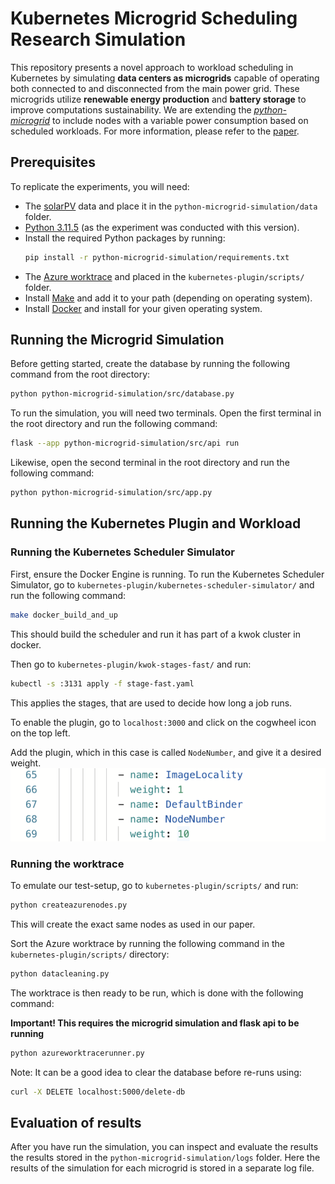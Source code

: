 # Kubernetes Microgrid Scheduling Research Simulation
This repository presents a novel approach to workload scheduling in Kubernetes by simulating **data centers as microgrids** capable of operating both connected to and disconnected from the main power grid. These microgrids utilize **renewable energy production** and **battery storage** to improve computations sustainability.
We are extending the [*python-microgrid*](https://github.com/ahalev/python-microgrid) to include nodes with a variable power consumption based on scheduled workloads.
For more information, please refer to the [paper]().

## Prerequisites
To replicate the experiments, you will need:
- The [solarPV](https://data.dtu.dk/articles/dataset/Solar_PV_generation_time_series_PECD_2021_update_/19727239) data and place it in the `python-microgrid-simulation/data` folder.
- [Python 3.11.5](https://www.python.org/downloads/release/python-3115/) (as the experiment was conducted with this version).
- Install the required Python packages by running:
  ```bash
  pip install -r python-microgrid-simulation/requirements.txt
  ```
- The [Azure worktrace](https://azurepublicdatasettraces.blob.core.windows.net/azurepublicdataset/trace_data/vmtable/vmtable.csv.gz) and placed in the ``kubernetes-plugin/scripts/`` folder.
- Install [Make](https://sourceforge.net/projects/gnuwin32/files/make/3.81/make-3.81.exe/) and add it to your path (depending on operating system).
- Install [Docker](https://docs.docker.com/desktop/) and install for your given operating system.


## Running the Microgrid Simulation

Before getting started, create the database by running the following command from the root directory:

```bash
python python-microgrid-simulation/src/database.py
```

To run the simulation, you will need two terminals. Open the first terminal in the root directory and run the following command:

```bash
flask --app python-microgrid-simulation/src/api run
```

Likewise, open the second terminal in the root directory and run the following command:

```bash
python python-microgrid-simulation/src/app.py
```

## Running the Kubernetes Plugin and Workload

### Running the Kubernetes Scheduler Simulator
First, ensure the Docker Engine is running.
To run the Kubernetes Scheduler Simulator, go to ``kubernetes-plugin/kubernetes-scheduler-simulator/`` and run the following command:
```bash
make docker_build_and_up
```
This should build the scheduler and run it has part of a kwok cluster in docker.

Then go to ``kubernetes-plugin/kwok-stages-fast/`` and run:

```bash
kubectl -s :3131 apply -f stage-fast.yaml
```
This applies the stages, that are used to decide how long a job runs.

To enable the plugin, go to ``localhost:3000`` and click on the cogwheel icon on the top left.

Add the plugin, which in this case is called ``NodeNumber``, and give it a desired weight. 
![Configuration](/images/plugin-weight.png)

### Running the worktrace

To emulate our test-setup, go to ``kubernetes-plugin/scripts/`` and run:

```bash
python createazurenodes.py
```

This will create the exact same nodes as used in our paper.

Sort the Azure worktrace by running the following command in the `kubernetes-plugin/scripts/` directory:

```bash
python datacleaning.py
```

The worktrace is then ready to be run, which is done with the following command:

**Important! This requires the microgrid simulation and flask api to be running**

```bash
python azureworktracerunner.py
```

Note: It can be a good idea to clear the database before re-runs using:

```bash
curl -X DELETE localhost:5000/delete-db
```

## Evaluation of results
After you have run the simulation, you can inspect and evaluate the results the results stored in the `python-microgrid-simulation/logs` folder.
Here the results of the simulation for each microgrid is stored in a separate log file.
